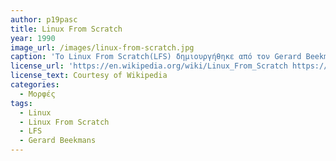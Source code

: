 ```yaml
---
author: p19pasc
title: Linux From Scratch
year: 1990
image_url: /images/linux-from-scratch.jpg
caption: 'Το Linux From Scratch(LFS) δημιουργήθηκε από τον Gerard Beekmans το 1999. Με αυτό μπορεί να κατασκευαστεί ένα σύστημα Linux από οποιονδήποτε χρήστη, δημιουργώντας το από την αρχή κομμάτι-κομμάτι. Τα πλεονεκτήματα αυτής της μεθόδου είναι πως πρόκειται για ένα συμπαγές,ευέλικτο και ασφαλές σύστημα και προσφέρει καλύτερη κατανόηση των εσωτερικών λειτουργιών των λειτουργικών συστημάτων που βασίζονται σε Linux.'
license_url: 'https://en.wikipedia.org/wiki/Linux_From_Scratch https://www.flickr.com/photos/133825397@N08/43769468704'
license_text: Courtesy of Wikipedia
categories:
  - Μορφές
tags:
  - Linux
  - Linux From Scratch
  - LFS
  - Gerard Beekmans
---
```

